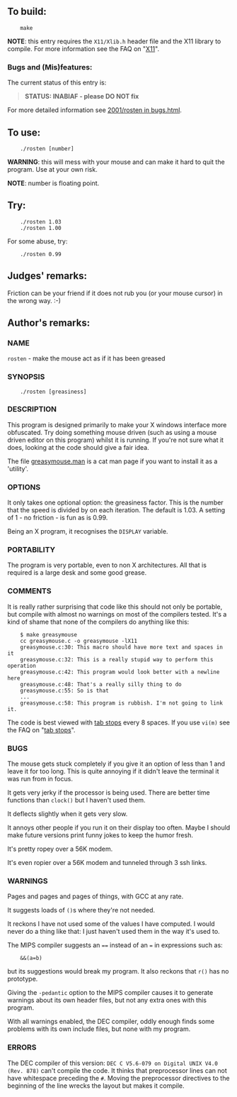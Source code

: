 ## To build:

``` <!---sh-->
    make
```

**NOTE**: this entry requires the `X11/Xlib.h` header file and the X11 library to
compile.  For more information see the
FAQ on "[X11](../../faq.html#X11)".


### Bugs and (Mis)features:

The current status of this entry is:

> **STATUS: INABIAF - please DO NOT fix**<br>

For more detailed information see [2001/rosten in bugs.html](../../bugs.html#2001_rosten).


## To use:

``` <!---sh-->
    ./rosten [number]
```

**WARNING**: this will mess with your mouse and can make it hard to quit the
program.  Use at your own risk.

**NOTE**: number is floating point.


## Try:

``` <!---sh-->
    ./rosten 1.03
    ./rosten 1.00
```

For some abuse, try:

``` <!---sh-->
    ./rosten 0.99
```


## Judges' remarks:

Friction can be your friend if it does not rub you (or your mouse
cursor) in the wrong way.  :-)


## Author's remarks:

### NAME

`rosten` - make the mouse act as if it has been greased


### SYNOPSIS

``` <!---sh-->
    ./rosten [greasiness]
```


### DESCRIPTION

This program is designed primarily to make your X windows interface more
obfuscated. Try doing something mouse driven (such as using a mouse
driven editor on this program) whilst it is running. If you're not sure
what it does, looking at the code should give a fair idea.

The file [greasymouse.man](%%REPO_URL%%/2001/rosten/greasymouse.man) is a cat
man page if you want to install it as a 'utility'.


### OPTIONS

It only takes one optional option: the greasiness factor. This is the
number that the speed is divided by on each iteration. The default is
1.03. A setting of 1 - no friction - is fun as is 0.99.

Being an X program, it recognises the `DISPLAY` variable.


### PORTABILITY

The program is very portable, even to non X architectures. All that is
required is a large desk and some good grease.


### COMMENTS

It is really rather surprising that code like this should not only be
portable, but compile with almost no warnings on most of the compilers
tested. It's a kind of shame that none of the compilers do anything
like this:

``` <!---sh-->
    $ make greasymouse
    cc greasymouse.c -o greasymouse -lX11
    greasymouse.c:30: This macro should have more text and spaces in it
    greasymouse.c:32: This is a really stupid way to perform this operation
    greasymouse.c:42: This program would look better with a newline here
    greasymouse.c:48: That's a really silly thing to do
    greasymouse.c:55: So is that
    ...
    greasymouse.c:58: This program is rubbish. I'm not going to link it.
```

The code is best viewed with [tab stops](https://en.wikipedia.org/wiki/Tab_stop)
every 8 spaces. If you use `vi(m)` see the
FAQ on "[tab stops](../../faq.html#tabstops)".


### BUGS

The mouse gets stuck completely if you give it an option of less
than 1 and leave it for too long. This is quite annoying if it
didn't leave the terminal it was run from in focus.

It gets very jerky if the processor is being used. There are
better time functions than `clock()` but I haven't used them.

It deflects slightly when it gets very slow.

It annoys other people if you run it on their display too
often. Maybe I should make future versions print funny jokes to
keep the humor fresh.

It's pretty ropey over a 56K modem.

It's even ropier over a 56K modem and tunneled through 3 ssh links.


### WARNINGS

Pages and pages and pages of things, with GCC at any rate.

It suggests loads of `()`s where they're not needed.

It reckons I have not used some of the values I have computed. I
would never do a thing like that: I just haven't used them in
the way it's used to.

The MIPS compiler suggests an `==` instead of an `=` in expressions
such as:

``` <!---c-->
    &&(a=b)
```

but its suggestions would break my program.  It also reckons
that `r()` has no prototype.

Giving the `-pedantic` option to the MIPS compiler causes it to generate
warnings about its own header files, but not any extra ones with this
program.

With all warnings enabled, the DEC compiler, oddly enough finds some
problems with its own include files, but none with my program.


### ERRORS

The DEC compiler of this version: `DEC C V5.6-079 on Digital UNIX V4.0 (Rev.
878)` can't compile the code. It thinks that preprocessor lines can not have
whitespace preceding the `#`. Moving the preprocessor directives to the
beginning of the line wrecks the layout but makes it compile.


<!--

    Copyright © 1984-2024 by Landon Curt Noll. All Rights Reserved.

    You are free to share and adapt this file under the terms of this license:

        Creative Commons Attribution-ShareAlike 4.0 International (CC BY-SA 4.0)

    For more information, see:

        https://creativecommons.org/licenses/by-sa/4.0/

-->
